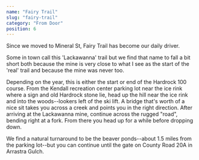 ```yaml
---
name: "Fairy Trail"
slug: "fairy-trail"
category: "From Door"
position: 6
---
```


Since we moved to Mineral St, Fairy Trail has become our daily driver.

Some in town call this 'Lackawanna' trail but we find that name to fall a bit short both because the mine is very close to what I see as the start of the 'real' trail and because the mine was never too.

Depending on the year, this is either the start or end of the Hardrock 100 course. From the Kendall recreation center parking lot near the ice rink where a sign and old Hardrock stone lie, head up the hill near the ice rink and into the woods--lookers left of the ski lift. A bridge that's worth of a nice sit takes you across a creek and points you in the right direction. After arriving at the Lackawanna mine, continue across the rugged "road", bending right at a fork. From there you head up for a while before dropping down.

We find a natural turnaround to be the beaver ponds--about 1.5 miles from the parking lot--but you can continue until the gate on County Road 20A in Arrastra Gulch.
